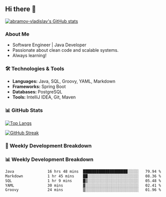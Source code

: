 ## Hi there 👋

[![abramov-vladislav's GitHub stats](https://github-readme-stats.vercel.app/api?username=abramov-vladislav&theme=dark&show_icons=true)](https://github.com/abramov-vladislav)

### About Me

*   Software Engineer | Java Developer
*   Passionate about clean code and scalable systems.
*   Always learning!

### 🛠️ Technologies & Tools

*   **Languages:** Java, SQL, Groovy, YAML, Markdown
*   **Frameworks:** Spring Boot
*   **Databases:** PostgreSQL
*   **Tools:** IntelliJ IDEA, Git, Maven

### 📊 GitHub Stats

[![Top Langs](https://github-readme-stats.vercel.app/api/top-langs/?username=abramov-vladislav&layout=compact&theme=dark)](https://github.com/abramov-vladislav)

[![GitHub Streak](https://github-readme-streak-stats.herokuapp.com/?user=abramov-vladislav&theme=dark)](https://github.com/abramov-vladislav)

### 📅 Weekly Development Breakdown

<!--START_SECTION:waka-->

### 📊 Weekly Development Breakdown

<!--START_SECTION:waka-->

```txt
Java               16 hrs 48 mins  ████████████████████░░░░░   79.94 %
Markdown           1 hr 45 mins    ██░░░░░░░░░░░░░░░░░░░░░░░   08.36 %
SQL                1 hr 9 mins     █▒░░░░░░░░░░░░░░░░░░░░░░░   05.48 %
YAML               30 mins         ▓░░░░░░░░░░░░░░░░░░░░░░░░   02.41 %
Groovy             24 mins         ▒░░░░░░░░░░░░░░░░░░░░░░░░   01.96 %
```

<!--END_SECTION:waka-->

